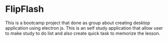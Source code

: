 # FlipFlash
This is a bootcamp project that done as group about creating desktop application using electron js. This is an self study application that allow user to make study to do list and also create quick task to memorize the lesson.
